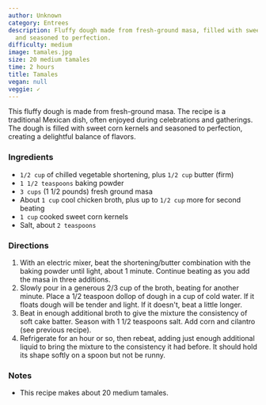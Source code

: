 ```yaml
---
author: Unknown
category: Entrees
description: Fluffy dough made from fresh-ground masa, filled with sweet corn kernels
  and seasoned to perfection.
difficulty: medium
image: tamales.jpg
size: 20 medium tamales
time: 2 hours
title: Tamales
vegan: null
veggie: ✓
---
```

This fluffy dough is made from fresh-ground masa. The recipe is a traditional Mexican dish, often enjoyed during celebrations and gatherings. The dough is filled with sweet corn kernels and seasoned to perfection, creating a delightful balance of flavors.

### Ingredients

* `1/2 cup` of chilled vegetable shortening, plus `1/2 cup` butter (firm)
* `1 1/2 teaspoons` baking powder
* `3 cups` (1 1/2 pounds) fresh ground masa
* About `1 cup` cool chicken broth, plus up to `1/2 cup` more for second beating
* `1 cup` cooked sweet corn kernels
* Salt, about `2 teaspoons`

### Directions

1. With an electric mixer, beat the shortening/butter combination with the baking powder until light, about 1 minute. Continue beating as you add the masa in three additions.
2. Slowly pour in a generous 2/3 cup of the broth, beating for another minute. Place a 1/2 teaspoon dollop of dough in a cup of cold water. If it floats dough will be tender and light. If it doesn't, beat a little longer.
3. Beat in enough additional broth to give the mixture the consistency of soft cake batter. Season with 1 1/2 teaspoons salt. Add corn and cilantro (see previous recipe). 
4. Refrigerate for an hour or so, then rebeat, adding just enough additional liquid to bring the mixture to the consistency it had before. It should hold its shape softly on a spoon but not be runny. 

### Notes

- This recipe makes about 20 medium tamales.

